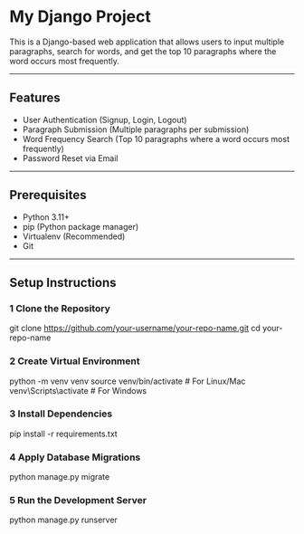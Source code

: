 # My Django Project

This is a Django-based web application that allows users to input multiple paragraphs, search for words, and get the top 10 paragraphs where the word occurs most frequently.

---

## Features

- User Authentication (Signup, Login, Logout)
- Paragraph Submission (Multiple paragraphs per submission)
- Word Frequency Search (Top 10 paragraphs where a word occurs most frequently)
- Password Reset via Email

---

## Prerequisites

- Python 3.11+
- pip (Python package manager)
- Virtualenv (Recommended)
- Git

---

## Setup Instructions

### 1 Clone the Repository

git clone https://github.com/your-username/your-repo-name.git
cd your-repo-name

### 2 Create Virtual Environment
python -m venv venv
source venv/bin/activate      # For Linux/Mac
venv\Scripts\activate         # For Windows

### 3 Install Dependencies

pip install -r requirements.txt

### 4 Apply Database Migrations

python manage.py migrate

### 5 Run the Development Server

python manage.py runserver




